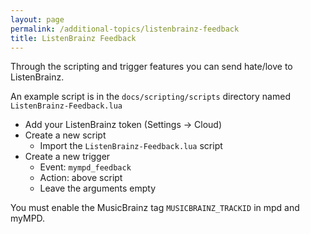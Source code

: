 ```yaml
---
layout: page
permalink: /additional-topics/listenbrainz-feedback
title: ListenBrainz Feedback
---
```


Through the scripting and trigger features you can send hate/love to ListenBrainz.

An example script is in the `docs/scripting/scripts` directory named `ListenBrainz-Feedback.lua`

- Add your ListenBrainz token (Settings -> Cloud)
- Create a new script
  - Import the `ListenBrainz-Feedback.lua` script
- Create a new trigger
  - Event: `mympd_feedback`
  - Action: above script
  - Leave the arguments empty

You must enable the MusicBrainz tag `MUSICBRAINZ_TRACKID` in mpd and myMPD.
